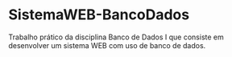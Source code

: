 # SistemaWEB-BancoDados
Trabalho prático da disciplina Banco de Dados I que consiste em desenvolver um sistema WEB com uso de banco de dados.
